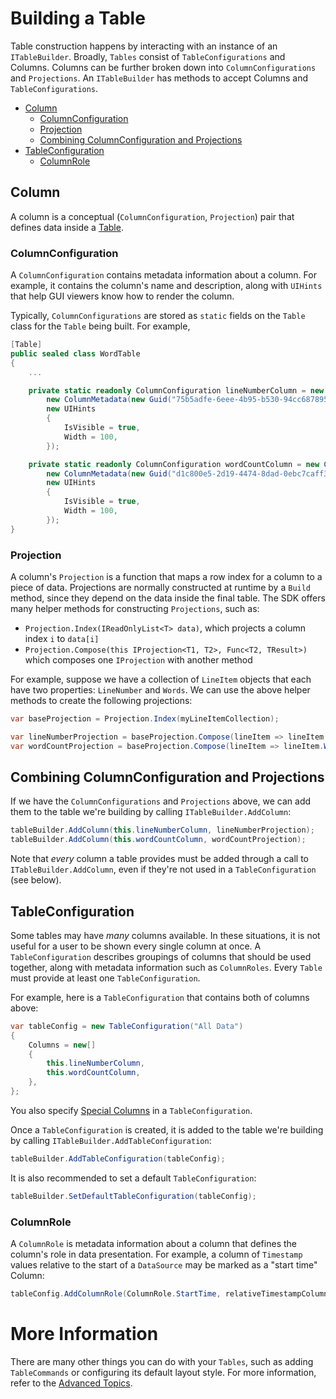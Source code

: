 # Building a Table

Table construction happens by interacting with an instance of an `ITableBuilder`. Broadly, `Tables` consist of `TableConfigurations` and Columns. Columns can be further broken down into `ColumnConfigurations` and `Projections`. An `ITableBuilder` has methods to accept Columns and `TableConfigurations`.

* [Column](#column)
  * [ColumnConfiguration](#columnconfiguration)
  * [Projection](#projection)
  * [Combining ColumnConfiguration and Projections](#combining-columnconfiguration-and-projections)
* [TableConfiguration](#tableconfiguration)
  * [ColumnRole](#columnrole)

## Column

A column is a conceptual (`ColumnConfiguration`, `Projection`) pair that defines data inside a [Table](#table).

### ColumnConfiguration

A `ColumnConfiguration` contains metadata information about a column. For example, it contains the column's name and description, along with `UIHints` that help GUI viewers know how to render the column.

Typically, `ColumnConfigurations` are stored as `static` fields on the `Table` class for the `Table` being built. For example,

```cs
[Table]                      
public sealed class WordTable
{
    ...

    private static readonly ColumnConfiguration lineNumberColumn = new ColumnConfiguration(
        new ColumnMetadata(new Guid("75b5adfe-6eee-4b95-b530-94cc68789565"), "Line Number"),
        new UIHints
        {
            IsVisible = true,
            Width = 100,
        });

    private static readonly ColumnConfiguration wordCountColumn = new ColumnConfiguration(
        new ColumnMetadata(new Guid("d1c800e5-2d19-4474-8dad-0ebc7caff3ab"), "Number of Words"),
        new UIHints
        {
            IsVisible = true,
            Width = 100,
        });
}
```

### Projection

A column's `Projection` is a function that maps a row index for a column to a piece of data. Projections are normally constructed at runtime by a `Build` method, since they depend on the data inside the final table. The SDK offers many helper methods for constructing `Projections`, such as:
* `Projection.Index(IReadOnlyList<T> data)`, which projects a column index `i` to `data[i]`
* `Projection.Compose(this IProjection<T1, T2>, Func<T2, TResult>)` which composes one `IProjection` with another method

For example, suppose we have a collection of `LineItem` objects that each have two properties: `LineNumber` and `Words`. We can use the above helper methods to create the following projections:

```cs
var baseProjection = Projection.Index(myLineItemCollection);

var lineNumberProjection = baseProjection.Compose(lineItem => lineItem.LineNumber);
var wordCountProjection = baseProjection.Compose(lineItem => lineItem.Words.Count());
```

## Combining ColumnConfiguration and Projections

If we have the `ColumnConfigurations` and `Projections` above, we can add them to the table we're building by calling `ITableBuilder.AddColumn`:

```cs
tableBuilder.AddColumn(this.lineNumberColumn, lineNumberProjection);
tableBuilder.AddColumn(this.wordCountColumn, wordCountProjection);
```

Note that _every_ column a table provides must be added through a call to `ITableBuilder.AddColumn`, even if they're not used in a `TableConfiguration` (see below).

## TableConfiguration

Some tables may have _many_ columns available. In these situations, it is not useful for a user to be shown every single column at once. A `TableConfiguration` describes groupings of columns that should be used together, along with metadata information such as `ColumnRoles`. Every `Table` must provide at least one `TableConfiguration`.

For example, here is a `TableConfiguration` that contains both of columns above:

```cs
var tableConfig = new TableConfiguration("All Data")
{
    Columns = new[]
    {
        this.lineNumberColumn,
        this.wordCountColumn,
    },
};
```

You also specify [Special Columns](../Glossary.md##special-columns) in a `TableConfiguration`.

Once a `TableConfiguration` is created, it is added to the table we're building by calling `ITableBuilder.AddTableConfiguration`:

```cs
tableBuilder.AddTableConfiguration(tableConfig);
```

It is also recommended to set a default `TableConfiguration`:
```cs
tableBuilder.SetDefaultTableConfiguration(tableConfig);
```


### ColumnRole

A `ColumnRole` is metadata information about a column that defines the column's role in data presentation. For example, a column of `Timestamp` values relative to the start of a `DataSource` may be marked as a "start time" Column:

```cs
tableConfig.AddColumnRole(ColumnRole.StartTime, relativeTimestampColumnConfiguration);
```

# More Information
There are many other things you can do with your `Tables`, such as adding `TableCommands` or configuring its default layout style. For more information, refer to the [Advanced Topics](./Advanced/Overview.md).
